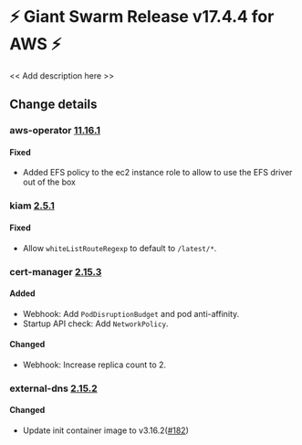 # :zap: Giant Swarm Release v17.4.4 for AWS :zap:

<< Add description here >>

## Change details


### aws-operator [11.16.1](https://github.com/giantswarm/aws-operator/releases/tag/v11.16.1)

#### Fixed
- Added EFS policy to the ec2 instance role to allow to use the EFS driver out of the box



### kiam [2.5.1](https://github.com/giantswarm/kiam-app/releases/tag/v2.5.1)

#### Fixed
- Allow `whiteListRouteRegexp` to default to `/latest/*`.



### cert-manager [2.15.3](https://github.com/giantswarm/cert-manager-app/releases/tag/v2.15.3)

#### Added
- Webhook: Add `PodDisruptionBudget` and pod anti-affinity.
- Startup  API check: Add `NetworkPolicy`.
#### Changed
- Webhook: Increase replica count to 2.



### external-dns [2.15.2](https://github.com/giantswarm/external-dns-app/releases/tag/v2.15.2)

#### Changed
- Update init container image to v3.16.2([#182](https://github.com/giantswarm/external-dns-app/pull/182))



